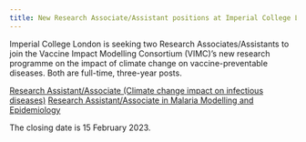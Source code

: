 ```yaml
---
title: New Research Associate/Assistant positions at Imperial College London - closing date 15 February 2023
---
```


Imperial College London is seeking two Research Associates/Assistants to join the Vaccine Impact Modelling Consortium (VIMC)’s new research programme on the impact of climate change on vaccine-preventable diseases. Both are full-time, three-year posts.

[Research Assistant/Associate (Climate change impact on infectious diseases)](https://www.imperial.ac.uk/jobs/description/MED03603/research-assistantassociate)
[Research Assistant/Associate in Malaria Modelling and Epidemiology](https://www.imperial.ac.uk/jobs/description/MED03604/research-assistantassociate-malaria-modelling-and-epidemiology)

The closing date is 15 February 2023.
